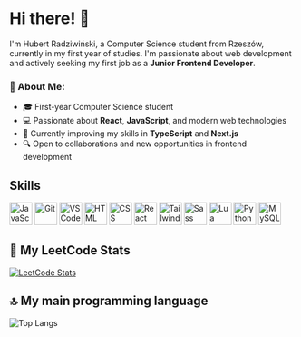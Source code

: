 # Hi there! 👋

I'm Hubert Radziwiński, a Computer Science student from Rzeszów, currently in my first year of studies. I'm passionate about web development and actively seeking my first job as a **Junior Frontend Developer**.

### 🚀 About Me:
- 🎓 First-year Computer Science student
- 💻 Passionate about **React**, **JavaScript**, and modern web technologies
- 🌱 Currently improving my skills in **TypeScript** and **Next.js**
- 🔍 Open to collaborations and new opportunities in frontend development

## Skills

<p align="left">
  <img src="https://cdn.jsdelivr.net/gh/devicons/devicon/icons/javascript/javascript-original.svg" alt="JavaScript" width="40" height="40"/>
  <img src="https://cdn.jsdelivr.net/gh/devicons/devicon/icons/git/git-original.svg" alt="Git" width="40" height="40"/>
  <img src="https://cdn.jsdelivr.net/gh/devicons/devicon/icons/vscode/vscode-original.svg" alt="VS Code" width="40" height="40"/>
  <img src="https://cdn.jsdelivr.net/gh/devicons/devicon/icons/html5/html5-original.svg" alt="HTML" width="40" height="40"/>
  <img src="https://cdn.jsdelivr.net/gh/devicons/devicon/icons/css3/css3-original.svg" alt="CSS" width="40" height="40"/>
  <img src="https://cdn.jsdelivr.net/gh/devicons/devicon/icons/react/react-original.svg" alt="React" width="40" height="40"/>
  <img src="https://raw.githubusercontent.com/danielcranney/readme-generator/main/public/icons/skills/tailwindcss-colored.svg" alt="Tailwind CSS" width="40" height="40"/>
  <img src="https://cdn.jsdelivr.net/gh/devicons/devicon/icons/sass/sass-original.svg" alt="Sass" width="40" height="40"/>
  <img src="https://cdn.jsdelivr.net/gh/devicons/devicon/icons/lua/lua-original.svg" alt="Lua" width="40" height="40"/>
  <img src="https://cdn.jsdelivr.net/gh/devicons/devicon/icons/python/python-original.svg" alt="Python" width="40" height="40"/>
  <img src="https://cdn.jsdelivr.net/gh/devicons/devicon/icons/mysql/mysql-original.svg" alt="MySQL" width="40" height="40"/>
</p>

## 🧠 My LeetCode Stats

[![LeetCode Stats](https://leetcard.jacoblin.cool/Hubertcior?theme=dark&font=Maven%20Pro&ext=contest)](https://leetcode.com/Hubertcior)

## 🔝 My main programming language

![Top Langs](https://github-readme-stats.vercel.app/api/top-langs/?username=Hubertcior&layout=compact&theme=radical)

